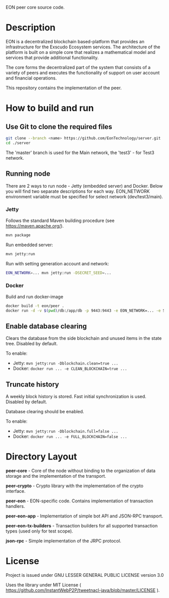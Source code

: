 EON peer core source code.

# Description

EON is a decentralized blockchain based-platform that provides an 
infrastructure for the Exscudo Ecosystem services. The  architecture  of  the  
platform  is  built  on  a  simple  core  that realizes a mathematical model and 
services that provide additional functionality. 

The core forms the decentralized part of the system that consists of a variety 
of peers and executes the functionality of support on user account and financial 
operations.

This repository contains the implementation of the peer.

# How to build and run
## Use Git to clone the required files

```bash
git clone --branch <name> https://github.com/EonTechnology/server.git
cd ./server
```
The 'master' branch is used for the Main network, the 'test3' - for Test3 network.

## Running node

There are 2 ways to run node - Jetty (embedded server) and Docker. Below you will find two separate descriptions for each way.
EON_NETWORK environment variable must be specified for select network (dev/test3/main). 

### Jetty

Follows the standard Maven building procedure (see https://maven.apache.org/).
```bash
mvn package
```
Run embedded server:
```bash
mvn jetty:run
```
Run with setting generation account and network:
```bash
EON_NETWORK=... mvn jetty:run -DSECRET_SEED=...
```

### Docker

Build and run docker-image
```bash
docker build -t eon/peer .
docker run -d -v $(pwd)/db:/app/db -p 9443:9443 -e EON_NETWORK=... -e SECRET_SEED=... eon/peer
```

## Enable database clearing

Clears the database from the side blockchain and unused items in the state tree.
Disabled by default.

To enable:
* Jetty: `mvn jetty:run -Dblockchain.clean=true ...`
* Docker: `docker run ... -e CLEAN_BLOCKCHAIN=true ...`

## Truncate history

A weekly block history is stored. Fast initial synchronization is used.
Disabled by default.

Database clearing should be enabled.

To enable:
* Jetty: `mvn jetty:run -Dblockchain.full=false ...`
* Docker: `docker run ... -e FULL_BLOCKCHAIN=false ...`

# Directory Layout

**peer-core** - Core of the node without binding to the organization of data storage and the implementation of the transport.

**peer-crypto** - Crypto library with the implementation of the crypto interface.

**peer-eon** - EON-specific code. Contains implementation of transaction handlers.

**peer-eon-app** - Implementation of simple bot API and JSON-RPC transport.

**peer-eon-tx-builders** - Transaction builders for all supported transaction types (used only for test scope).

**json-rpc** - Simple implementation of the JRPC protocol.

# License

Project is issued under GNU LESSER GENERAL PUBLIC LICENSE version 3.0

Uses the library under MIT License ( https://github.com/InstantWebP2P/tweetnacl-java/blob/master/LICENSE ).

